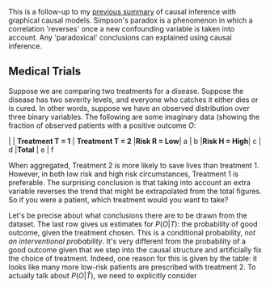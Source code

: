 <script type="text/x-mathjax-config"> MathJax.Hub.Config({ tex2jax: { inlineMath: [['$','$'], ['\\(','\\)']], processEscapes: true } }); </script> <script src="https://cdnjs.cloudflare.com/ajax/libs/mathjax/2.7.0/MathJax.js?config=TeX-AMS-MML_HTMLorMML" type="text/javascript"></script>

This is a follow-up to my [previous summary](https://hilbert-spaess.github.io/stats-Causality-from-correlation-Pearl's-approach/) of causal inference with graphical causal models. Simpson's paradox is a phenomenon in which a correlation 'reverses' once a new confounding variable is taken into account. Any 'paradoxical' conclusions can explained using causal inference.

## Medical Trials

Suppose we are comparing two treatments for a disease. Suppose the disease has two severity levels, and everyone who catches it either dies or is cured. In other words, suppose we have an observed distribution over three binary variables. The following are some imaginary data (showing the fraction of observed patients with a positive outcome $O$: 

| | **Treatment T = 1** | **Treatment T = 2**
|**Risk R = Low**| a | b
|**Risk H = High**| c | d
|**Total** | e | f

When aggregated, Treatment 2 is more likely to save lives than treatment 1. However, in both low risk and high risk circumstances, Treatment 1 is preferable. The surprising conclusion is that taking into account an extra variable reverses the trend that might be extrapolated from the total figures. So if you were a patient, which treatment would you want to take?

Let's be precise about what conclusions there are to be drawn from the dataset. The last row gives us estimates for $P(O \vert T)$: the probability of good outcome, given the treatment chosen. This is a conditional probability, *not an interventional probability*. It's very different from the probability of a good outcome given that we step into the causal structure and artificially fix the choice of treatment. Indeed, one reason for this is given by the table: it looks like many more low-risk patients are prescribed with treatment 2. To actually talk about $P(O \vert \hat{T})$, we need to explicitly consider
